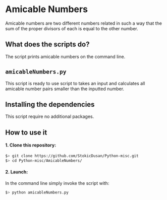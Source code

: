 # Amicable Numbers

Amicable numbers are two different numbers related in such a way that the sum of the proper divisors of each is equal to the other number.

## What does the scripts do?
The script prints amicable numbers on the command line.

## `amicableNumbers.py`
This script is ready to use script to takes an input and calculates all amicable number pairs smaller than the inputted number.

## Installing the dependencies
This script require no additional packages.

## How to use it
#### 1. Clone this repository:
```zsh
$> git clone https://github.com/StokicDusan/Python-misc.git
$> cd Python-misc/AmicableNumbers/
```
#### 2. Launch:
In the command line simply invoke the script with:
```zsh
$> python amicableNumbers.py
```
